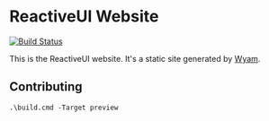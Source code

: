 # ReactiveUI Website

[![Build Status](https://dev.azure.com/dotnet/ReactiveUI/_apis/build/status/ReactiveUI-Website-CI)](https://dev.azure.com/dotnet/ReactiveUI/_build/latest?definitionId=50)

This is the ReactiveUI website. It's a static site generated by [Wyam](https://wyam.io).

## Contributing

```
.\build.cmd -Target preview
```
